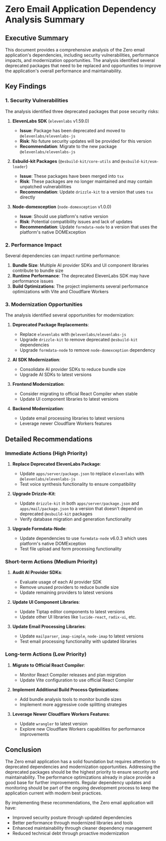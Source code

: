 # Zero Email Application Dependency Analysis Summary

## Executive Summary

This document provides a comprehensive analysis of the Zero email application's dependencies, including security vulnerabilities, performance impacts, and modernization opportunities. The analysis identified several deprecated packages that need to be replaced and opportunities to improve the application's overall performance and maintainability.

## Key Findings

### 1. Security Vulnerabilities

The analysis identified three deprecated packages that pose security risks:

1. **ElevenLabs SDK** (`elevenlabs` v1.59.0)
   - **Issue**: Package has been deprecated and moved to `@elevenlabs/elevenlabs-js`
   - **Risk**: No future security updates will be provided for this version
   - **Recommendation**: Migrate to the new package `@elevenlabs/elevenlabs-js`

2. **Esbuild-kit Packages** (`@esbuild-kit/core-utils` and `@esbuild-kit/esm-loader`)
   - **Issue**: These packages have been merged into `tsx`
   - **Risk**: These packages are no longer maintained and may contain unpatched vulnerabilities
   - **Recommendation**: Update `drizzle-kit` to a version that uses `tsx` directly

3. **Node-domexception** (`node-domexception` v1.0.0)
   - **Issue**: Should use platform's native version
   - **Risk**: Potential compatibility issues and lack of updates
   - **Recommendation**: Update `formdata-node` to a version that uses the platform's native DOMException

### 2. Performance Impact

Several dependencies can impact runtime performance:

1. **Bundle Size**: Multiple AI provider SDKs and UI component libraries contribute to bundle size
2. **Runtime Performance**: The deprecated ElevenLabs SDK may have performance issues
3. **Build Optimizations**: The project implements several performance optimizations with Vite and Cloudflare Workers

### 3. Modernization Opportunities

The analysis identified several opportunities for modernization:

1. **Deprecated Package Replacements**:
   - Replace `elevenlabs` with `@elevenlabs/elevenlabs-js`
   - Upgrade `drizzle-kit` to remove deprecated `@esbuild-kit` dependencies
   - Upgrade `formdata-node` to remove `node-domexception` dependency

2. **AI SDK Modernization**:
   - Consolidate AI provider SDKs to reduce bundle size
   - Upgrade AI SDKs to latest versions

3. **Frontend Modernization**:
   - Consider migrating to official React Compiler when stable
   - Update UI component libraries to latest versions

4. **Backend Modernization**:
   - Update email processing libraries to latest versions
   - Leverage newer Cloudflare Workers features

## Detailed Recommendations

### Immediate Actions (High Priority)

1. **Replace Deprecated ElevenLabs Package**:
   - Update `apps/server/package.json` to replace `elevenlabs` with `@elevenlabs/elevenlabs-js`
   - Test voice synthesis functionality to ensure compatibility

2. **Upgrade Drizzle-Kit**:
   - Update `drizzle-kit` in both `apps/server/package.json` and `apps/mail/package.json` to a version that doesn't depend on deprecated `@esbuild-kit` packages
   - Verify database migration and generation functionality

3. **Upgrade Formdata-Node**:
   - Update dependencies to use `formdata-node` v6.0.3 which uses platform's native DOMException
   - Test file upload and form processing functionality

### Short-term Actions (Medium Priority)

1. **Audit AI Provider SDKs**:
   - Evaluate usage of each AI provider SDK
   - Remove unused providers to reduce bundle size
   - Update remaining providers to latest versions

2. **Update UI Component Libraries**:
   - Update Tiptap editor components to latest versions
   - Update other UI libraries like `lucide-react`, `radix-ui`, etc.

3. **Update Email Processing Libraries**:
   - Update `mailparser`, `imap-simple`, `node-imap` to latest versions
   - Test email processing functionality with updated libraries

### Long-term Actions (Low Priority)

1. **Migrate to Official React Compiler**:
   - Monitor React Compiler releases and plan migration
   - Update Vite configuration to use official React Compiler

2. **Implement Additional Build Process Optimizations**:
   - Add bundle analysis tools to monitor bundle sizes
   - Implement more aggressive code splitting strategies

3. **Leverage Newer Cloudflare Workers Features**:
   - Update `wrangler` to latest version
   - Explore new Cloudflare Workers capabilities for performance improvements

## Conclusion

The Zero email application has a solid foundation but requires attention to deprecated dependencies and modernization opportunities. Addressing the deprecated packages should be the highest priority to ensure security and maintainability. The performance optimizations already in place provide a good base for further improvements. Regular dependency updates and monitoring should be part of the ongoing development process to keep the application current with modern best practices.

By implementing these recommendations, the Zero email application will have:
- Improved security posture through updated dependencies
- Better performance through modernized libraries and tools
- Enhanced maintainability through cleaner dependency management
- Reduced technical debt through proactive modernization
